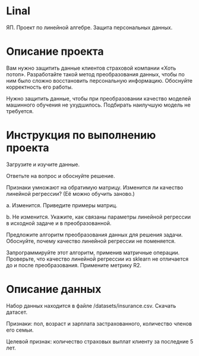 # Linal
ЯП. Проект по линейной алгебре. Защита персональных данных.

# Описание проекта

Вам нужно защитить данные клиентов страховой компании «Хоть потоп». Разработайте такой метод преобразования данных, чтобы по ним было сложно восстановить персональную информацию. Обоснуйте корректность его работы.

Нужно защитить данные, чтобы при преобразовании качество моделей машинного обучения не ухудшилось. Подбирать наилучшую модель не требуется.

# Инструкция по выполнению проекта

Загрузите и изучите данные.

Ответьте на вопрос и обоснуйте решение. 

Признаки умножают на обратимую матрицу. Изменится ли качество линейной регрессии? (Её можно обучить заново.)

a. Изменится. Приведите примеры матриц.

b. Не изменится. Укажите, как связаны параметры линейной регрессии в исходной задаче и в преобразованной.

Предложите алгоритм преобразования данных для решения задачи. Обоснуйте, почему качество линейной регрессии не поменяется.

Запрограммируйте этот алгоритм, применив матричные операции. Проверьте, что качество линейной регрессии из sklearn не отличается до и после преобразования. Примените метрику R2.

# Описание данных

Набор данных находится в файле /datasets/insurance.csv. Скачать датасет.

Признаки: пол, возраст и зарплата застрахованного, количество членов его семьи.

Целевой признак: количество страховых выплат клиенту за последние 5 лет.
